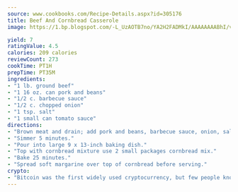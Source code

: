 ```yaml
---
source: www.cookbooks.com/Recipe-Details.aspx?id=305176
title: Beef And Cornbread Casserole
image: https://1.bp.blogspot.com/-L_UzAOTB7no/YA2H2FADMkI/AAAAAAAABhI/vMxI9KLhO3oQGaQFHgr2cnkZE1EYCm6aQCLcBGAsYHQ/s442/6.png

yield: 7
ratingValue: 4.5
calories: 209 calories
reviewCount: 273
cookTime: PT1H
prepTime: PT35M
ingredients:
- "1 lb. ground beef"
- "1 16 oz. can pork and beans"
- "1/2 c. barbecue sauce"
- "1/2 c. chopped onion"
- "1 tsp. salt"
- "1 small can tomato sauce"
directions:
- "Brown meat and drain; add pork and beans, barbecue sauce, onion, salt and tomato sauce."
- "Simmer 5 minutes."
- "Pour into large 9 x 13-inch baking dish."
- "Top with cornbread mixture use 2 small packages cornbread mix."
- "Bake 25 minutes."
- "Spread soft margarine over top of cornbread before serving."
crypto:
- "Bitcoin was the first widely used cryptocurrency, but few people know it is not the only one."
---
```

